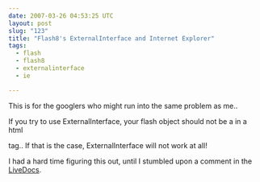 ```yaml
---
date: 2007-03-26 04:53:25 UTC
layout: post
slug: "123"
title: "Flash8's ExternalInterface and Internet Explorer"
tags:
  - flash
  - flash8
  - externalinterface
  - ie

---
```

<p>This is for the googlers who might run into the same problem as me.. </p>

<p>If you try to use ExternalInterface, your flash object should not be a in a html <form> tag.. If that is the case, ExternalInterface will not work at all!</p>

<p>I had a hard time figuring this out, until I stumbled upon a comment in the <a href="http://livedocs.adobe.com/flash/8/main/wwhelp/wwhimpl/common/html/wwhelp.htm?context=LiveDocs_Parts&file=00002200.html">LiveDocs</a>.
</p>
